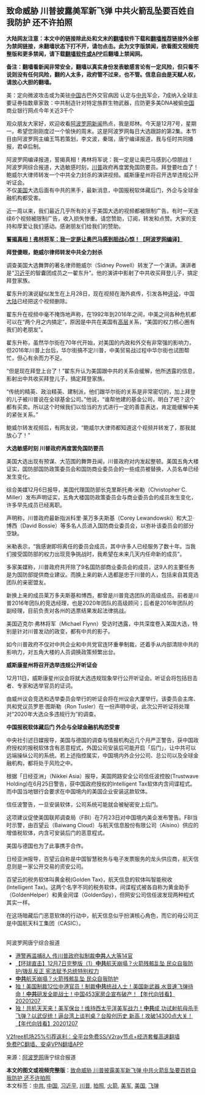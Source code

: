  <h2>致命威胁 川普披露美军新飞弹 中共火箭乱坠要百姓自我防护 还不许拍照</h2> <p class="notice"><b>大陆网友注意：本文中的链接除此处和文末的<a href="https://github.com/bannedbook/fanqiang" >翻墙</a>软件下载和<a href="https://github.com/killgcd/justmysocks/blob/master/README.md">翻墙推荐</a>链接外全部为禁网链接，未翻墙状态下打不开，请勿点击。此为文字版禁闻，欲看图文视频完整版和更多禁闻，请下载<a href="https://github.com/bannedbook/fanqiang">翻墙软件或APP</a>后翻墙上禁闻网。</p><p>备注：翻墙看新闻非常安全，翻墙以真实身份发表敏感言论有一定风险，但只看不说则没有任何风险，翻的人太多，政府管不过来，也不管。信息自由是天赋人权，请放心大胆的翻墙。</b></p>  <div class="entry"> <p id="summary">美：定向微波攻击或为美驻<span class='wp_keywordlink_affiliate'><a href="https://www.bannedbook.org/" title="中国" target="_blank">中国</a></span>古巴外交官病因 认定与<a href="https://www.bannedbook.org/bnews/tag/%e4%b8%ad%e5%85%b1/" class="st_tag internal_tag" rel="tag" title="标签 中共 下的日志">中共</a>军企，7成纳入全球主要证券指数章家敦：中共制造针对特定族群生物武器，应防更多美DNA被偷<a href="https://www.bannedbook.org/bnews/tag/%E4%B8%AD%E5%9B%BD/" class="st_tag internal_tag" rel="tag" title="标签 中国 下的日志">中国</a>商业银行网点今年关近3千个</p> <p>观众朋友大家好，欢迎收看<span class='wp_keywordlink_affiliate'><a href="https://www.aboluowang.com/" title="阿波罗网" target="_blank">阿波罗网</a></span><span class='wp_keywordlink_affiliate'><a href="https://www.bannedbook.org/" title="新闻">新闻</a></span>热点，我是郑林。今天是12月7号，星期一。希望您刚刚度过一个愉快的周末。这是阿波罗网每日大选跟踪的第2集。本节目由阿波罗网主编王笃若策划，李文波，秦瑞，唐宁编译报道，我与任时共同播报，君卓后制。</p> <p>阿波罗网编译报道，誓揭真相！弗林将军说：我一定是让奥巴马感到心惊胆战！<br />阿波罗网综合报道，大选敏感时刻，<a href="https://www.bannedbook.org/bnews/tag/%e5%b7%9d%e6%99%ae/" class="st_tag internal_tag" rel="tag" title="标签 川普 下的日志">川普</a>政府再度罢免国防要员。拜登要吐血了！鲍威尔大律师转发一个中共全力封杀的演讲视频。威斯康星州将召开选举违规公开听证会。<br />不仅<a href="https://www.bannedbook.org/bnews/tag/%e7%be%8e%e5%9b%bd/" class="st_tag internal_tag" rel="tag" title="标签 美国 下的日志">美国</a>大选后面有中共的黑手，最新消息，中国报税软体藏后门，外企与全球金融机构都受害。</p> <p>近一周以来，我们最近几乎所有的关于美国大选的视频都被限制广告。有时一天连续6个视频被限制广告，收入损失惨重。请您赞助，订阅，转发和点赞。大家的支持和厚爱让我们感动。感谢朋友们给我们的赞助。</p> <p><a href="https://www.aboluowang.com/2020/1207/1531470.html"><strong>誓揭真相！弗林将军：我一定是让奥巴马感到胆战心惊！【阿波罗网编译】</strong></a></p> <p id="article_url"><strong>拜登傻眼，鲍威尔律师转发中共全力封杀</strong></p> <p>调查美国大选舞弊的著名律师鲍威尔（Sidney Powell）转发了一个演讲。演讲者是“<a href="https://www.bannedbook.org/bnews/tag/%e4%b9%a0%e8%bf%91%e5%b9%b3/" class="st_tag internal_tag" rel="tag" title="标签 习近平 下的日志">习近平</a>的智囊团成员之一翟东升”。他的演讲中影射了中共收买拜登儿子，搞定拜登家族。</p> <p>翟东升的演说疑似发生在上月28日，现在视频在海外疯传，引发各种<span class='wp_keywordlink_affiliate'><a href="https://www.bannedbook.org/bnews/comments/" title="新闻评论" target="_blank">评论</a></span>，中国<span class='wp_keywordlink_affiliate'><a href="https://www.bannedbook.org/" title="大陆" target="_blank">大陆</a></span>已经把这个视频删除。</p> <p>翟东升在视频中毫不掩饰地声称，在1992年到2016年之间，中美之间各种危机都可以在“两个月之内搞定”，原因是中共在美国有<span class='wp_keywordlink_affiliate'><a href="https://www.bannedbook.org/bnews/ccpdope/" title="中共高层内幕" target="_blank">高层</a></span>关系，“美国的权力核心圈有我们的老朋友”。</p>  <p>翟东升称，虽然华尔街在70年代开始，对美国的内政和外交有非常强的影响力，但2016年川普上台后，华尔街搞不定川普，中美贸易战过程中华尔街也试图帮忙，但心有余而力不足。</p> <p>“但是现在拜登上台了！”翟东升认为美国跟中共的关系会缓解，他所透露的信息，影射出中共收买拜登儿子，搞定拜登家族。</p> <p>“传统的精英、政治精英、建制派，他们跟华尔街的关系是非常密切的，加上拜登的儿子被川普说在全球基金公司。”他说，“谁帮他建的基金公司，明白了吧？这个都有买卖。所以这个时候我们以恰当的方式进行一定的善意表达，肯定能缓解中美的紧张关系。”</p> <p>鲍威尔转发视频后，有网友说，“鲍威尔大律师都知道这个视频并转发了，那我就放心了！”</p> <p><strong>大选敏感时刻 川普政府再度罢免国防要员</strong></p> <p>美国大选出现有预谋、大范围的舞弊丑闻，川普政府对内发起整顿。美国五角大楼证实，国防部国防政策委员会和国防商业委员会的一些成员被替换，人员名单已经发生变化。</p> <p>综合美媒12月6日报导，美国代理国防部长克里斯托弗·米勒（Christopher C. Miller）发布声明证实，五角大楼国防政策委员会与商业委员会的成员发生变化，许多早先成员已经离职。</p> <p>声明称，川普政府最新指派科里·莱万多夫斯基（Corey Lewandowski）和大卫·博西（David Bossie）等多名人员进入国防商业委员会，以弥补该委员会的部分空缺。</p> <p>米勒表示，“我感谢即将离任的委员会成员，其中许多人已经服务了数十年。当我们接受国防部的权力出现竞争挑战时，我希望在未来几天内任命新的成员”。</p>  <p>多家美媒称，川普政府共开除了9名国防部商业委员会的成员，这9人的主要任务是为国防部提供商业建议。而换上来的新人选都是忠于川普的人，包括来自其竞选团队的亲密盟友。</p> <p>新换上来的成员莱万多夫斯基和博西，都曾是川普竞选团队的高级成员。前者是川普2016年团队的竞选经理，也是2020年团队的高级顾问；后者是2016年团队的副经理，目前负责对各州的选票结果发起法律挑战。</p> <p>美国迈克尔·弗林将军（Michael Flynn）受访时透露，中共深度卷入美国大选，特别是针对川普发动的政变，都有中共的影子。</p> <p>如今川普政府不仅对中共企业和中共党官连环重拳制裁，还着手从内部清除中共的影响力，对五角大楼的人员调换政策频繁出台。</p> <p><strong>威斯康星州将召开选举违规公开听证会</strong></p> <p>12月11日，威斯康星州议会将就大选违规现象举行公开听证会。听证会将包括目击者、专家和选举官员的证词。</p> <p>由威州议会竞选和选举委员会举行的听证会将在州议会大厦举行。该委员会主席、共和党议员罗恩·图斯勒（Ron Tusler）在一份声明中说，此次公开听证将处理对“2020年大选众多违规行为”的调查。</p> <p><strong>中国报税软体藏后门 外企与全球金融机构恐受害</strong></p> <p>中央社引述日媒报导，美国与德国的调查与情报机构近几个月严正警告，获中国政府授权的报税软体含有恶意程式，外国公司安装后可能开启「后门」，让中共可以远端操纵公司的系统。若上述指控属实，中国境内外企分公司、总公司以及全球金融机构，都将处于风险之中。</p>  <p>根据「日经亚洲」（Nikkei Asia）报导，美国网路安全公司信任波控股(Trustwave Holding)在6月25日警告，获中国政府授权的Intelligent Tax软体内含间谍程式。而中国当地银行会要求在中国境内的美国企业安装这款软体。</p> <p>信任波警告，一旦安装软体，公司系统可能就会被秘密安上后门。</p> <p>这项建议促使美国联邦调查局（FBI）在7月23日对中国境内美企发布警告。FBI当时示警，由百望云（Baiwang Cloud）与航天信息股份有限公司（Aisino）供应的增值税软体，内含可安装后门的恶意程式。</p> <p>美国与德国也为了此事携手合作。</p> <p>日经亚洲报导，百望云自称是中国智慧税务与电子发票服务的龙头供应商，航天信息则是一家公开交易的资安公司。</p> <p>百望云的税务软体叫黄金税(Golden Tax)，航天信息的软体叫智能税收(Intelligent Tax)。这两个名字不同的税务软体，间谍程式被各自称为黄金助手（GoldenHelper）和黄金间谍（GoldenSpy），但网安公司信任波发现两种程式其实一样。</p> <p>在这场暗藏后门恶意软体的行动中，航天信息似乎扮演核心角色，而它的母公司正是中国航天科工集团（CASIC）。<br />&nbsp;</p> <p>阿波罗网唐宁综合报道</p> <ul class='op-related-articles' title='相关阅读'> <li><a href='https://www.bannedbook.org/bnews/taiwannews/20201207/1443720.html' target='_blank'>港警再滥捕8人 传川普政府拟制裁<b>中共</b>人大等14官</a></li> <li><a href='https://www.bannedbook.org/bnews/bannedvideo/20201207/1443702.html' target='_blank'>【环球直击】12月7日完整版（1）<b>中共</b>航天崩塌？火箭残骸乱坠 民众自我防护/拨乱反正 宪法赋予总统特别权力</a></li> <li><a href='https://www.bannedbook.org/bnews/bannedvideo/20201207/1443700.html' target='_blank'><b>中共</b>航天崩塌？火箭残骸乱坠 民众自我防护</a></li> <li><a href='https://www.bannedbook.org/bnews/taiwannews/20201207/1443682.html' target='_blank'>独！美国制裁12位中港官员！制裁<b>中共</b>统战人士！美国新武器 水音速飞弹待命！<b>中共</b>研发全能战士！中国453家房企宣布破产！【年代向钱看】20201207</a></li> <li><a href='https://www.bannedbook.org/bnews/taiwannews/20201207/1443680.html' target='_blank'>独！共机天天来！美军保台！维持西太平洋美军战力！<b>中共</b>成 功试射航母杀手飞弹？以武促统！逼台湾上谈判桌？台股创历史 新高！攻破14300点大关！【年代向钱看】20201207</a></li> </ul> <p class="texttj"> <a href="https://www.bannedbook.org/forum23/topic22702.html" target="_blank">V2free机场25%引荐返利：全平台免费SS/V2ray节点+经济套餐高速翻墙</a><br/> <a href="https://github.com/bannedbook/fanqiang/wiki/%E7%A6%81%E9%97%BB%E7%BD%91%E5%AE%89%E5%8D%93%E7%BF%BB%E5%A2%99%E6%96%B0%E9%97%BBAPP" target="_blank">免费PC翻墙、安卓VPN翻墙APP</a></p><p> 来源：<a href="https://www.aboluowang.com/2020/1208/1531556.html" target="_blank">阿波罗网</a>唐宁综合报道 </p> <a name='sharetosocial'></a>       <div><b>本文的图文或视频完整版</b>：<a href='https://www.bannedbook.org/bnews/cbnews/20201208/1443744.html'>致命威胁 川普披露美军新飞弹 中共火箭乱坠要百姓自我防护 还不许拍照</a></div>  </div><!--END ENTRY--> <div class="postfooter"> <div>本文标签：<a href="https://www.bannedbook.org/bnews/tag/%e4%b8%ad%e5%85%b1/" rel="tag">中共</a>, <a href="https://www.bannedbook.org/bnews/tag/%E4%B8%AD%E5%9B%BD/" rel="tag">中国</a>, <a href="https://www.bannedbook.org/bnews/tag/%e4%b9%a0%e8%bf%91%e5%b9%b3/" rel="tag">习近平</a>, <a href="https://www.bannedbook.org/bnews/tag/%e5%b7%9d%e6%99%ae/" rel="tag">川普</a>, <a href="https://www.bannedbook.org/bnews/tag/%e6%8b%8d%e7%85%a7/" rel="tag">拍照</a>, <a href="https://www.bannedbook.org/bnews/tag/%e7%81%ab%e7%ae%ad/" rel="tag">火箭</a>, <a href="https://www.bannedbook.org/bnews/tag/%e7%be%8e%e5%86%9b/" rel="tag">美军</a>, <a href="https://www.bannedbook.org/bnews/tag/%e7%be%8e%e5%9b%bd/" rel="tag">美国</a>, <a href="https://www.bannedbook.org/bnews/tag/%e9%a3%9e%e5%bc%b9/" rel="tag">飞弹</a></div>  </div><!--END POSTFOOTER--> 